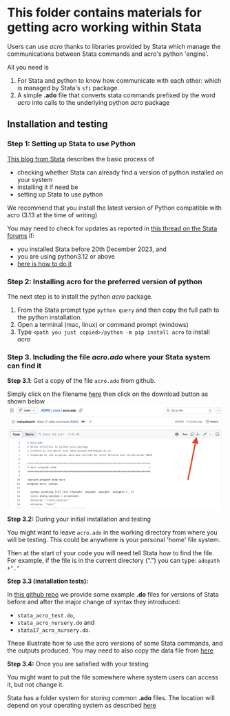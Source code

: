# This folder contains materials for getting acro working within Stata

Users can use *acro* thanks to libraries provided by Stata which manage the communications between Stata commands and acro's python 'engine'.

All you need is
1. For Stata and python to know how communicate with each other: which is managed by Stata's ```sfi``` package.
2. A simple **.ado** file that converts stata commands prefixed by the word *acro* into calls to the underlying python *acro* package

## Installation and testing

### Step 1: Setting up Stata to use Python
[This blog from Stata](https://blog.stata.com/2020/08/18/stata-python-integration-part-1-setting-up-stata-to-use-python/)
describes the basic process of
- checking whether Stata can already find a version of python installed on your system
- installing it if need be
- setting up Stata to use python

We recommend that you install the latest version of Python compatible with acro (3.13 at the time of writing)

You may need to check for updates as reported in
[this thread on the Stata forums](https://www.statalist.org/forums/forum/general-stata-discussion/general/1731732-bug-in-python-indentation)
if:
- you installed Stata before 20th December 2023, and
- you are using python3.12 or above
- [here is how to do it](https://www.stata.com/support/updates/stata18.html#:~:text=If%20you%20are%20using%20Stata,from%20within%20Stata%2C%20see%20below.)

### Step 2: Installing acro for the preferred version of python

The next step is to install the python *acro* package.
1. From the Stata prompt type ```python query``` and then copy the full path to the python installation.
2. Open a terminal (mac, linux) or command prompt (windows)
3. Type ```<path you just copied>/python -m pip install acro``` to install *acro*

### Step 3. Including the file *acro.ado* where your Stata system can find it

**Step 3.1**: Get a copy of the file ```acro.ado``` from github.

Simply click on the filename [here](https://github.com/AI-SDC/ACRO/blob/main/stata/acro.ado)
then click on the download button as shown below
![how_to_download](download_acro-ado-file.png)


**Step 3.2:** During your initial installation and testing

You might want to leave ```acro.ado``` in the working directory from where you will be testing.
This could be anywhere is your personal 'home' file system.

Then at the start of your code you will need tell Stata how to find the file.
For example, if the file is in the current directory (".") you can type:
```adopath +"."```


**Step 3.3 (installation tests):**

In [this github repo](https://github.com/AI-SDC/ACRO/tree/main/stata)
we provide some example **.do** files for  versions of Stata
before and after the major change of syntax they introduced:
- ```stata_acro_test.do```,
- ```stata_acro_nursery.do```  and
- ```stata17_acro_nursery.do```.

These illustrate how to use the acro versions of some Stata commands,
and the outputs produced.
You may need to also copy the data file from [here](https://github.com/AI-SDC/ACRO/tree/main/data)

**Step 3.4:** Once you are satisfied with your testing

You might want to put the file somewhere where system users can access it, but not change it.

Stata has a folder system for storing common **.ado** files.
The location will depend  on your operating system as described [here](https://www.stata.com/manuals13/u17.pdf)
